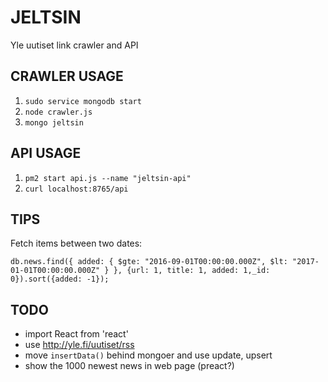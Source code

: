 # JELTSIN

Yle uutiset link crawler and API

## CRAWLER USAGE

1. `sudo service mongodb start`
1. `node crawler.js`
1. `mongo jeltsin`

## API USAGE

1. `pm2 start api.js --name "jeltsin-api"`
1. `curl localhost:8765/api`

## TIPS

Fetch items between two dates:

````
db.news.find({ added: { $gte: "2016-09-01T00:00:00.000Z", $lt: "2017-01-01T00:00:00.000Z" } }, {url: 1, title: 1, added: 1,_id: 0}).sort({added: -1});
````

## TODO

* import React from 'react'
* use http://yle.fi/uutiset/rss
* move `insertData()` behind mongoer and use update, upsert
* show the 1000 newest news in web page (preact?)

